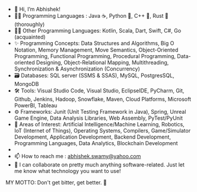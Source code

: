 - 👋 Hi, I’m Abhishek!
- 🐱‍👤 Programming Languages : Java ☕, Python 🐍, C++ 🐀, Rust 🦀(thoroughly)
- 🐱‍🏍 Other Programming Languages: Kotlin, Scala, Dart, Swift, C#, Go (acquainted)
- ✨ Programming Concepts: Data Structures and Algorithms, Big O Notation, Memory Management, Move Semantics, Object-Oriented Programming, Functional Programming, Procedural Programming, Data-oriented Designing, Object-Relational Mapping,  Multithreading, Synchronization & Asynchronization (Concurrency)
-  🗃 Databases: SQL server (SSMS & SSAS), MySQL, PostgresSQL, MongoDB
-  🛠 Tools: Visual Studio Code, Visual Studio, EclipseIDE, PyCharm, Git, Github, Jenkins, Hadoop, Snowflake, Maven, Cloud Platforms, Microsoft PowerBI, Tableau
-  ⚙ Frameworks: Junit (Unit Testing Framework in Java), Spring, Unreal Game Engine, Data Analysis Libraries, Web Assembly, PyTest/PyUnit
-  👻 Areas of Interest: Artificial Intelligence/Machine Learning, Robotics, IoT (Internet of Things), Operating Systems, Compilers, Game/Simulator Development,         Application Development, Backend Development, Programming Languages, Data Analytics, Blockchain Development
- 
- 📫 How to reach me : abhishek.swamy@yahoo.com
- 🍻 I can collaborate on pretty much anything software-related. Just let me know what technology you want to use!

MY MOTTO: Don't get bitter, get better. 🍺

<!---
AbhisheksCodes/AbhisheksCodes is a ✨ special ✨ repository because its `README.md` (this file) appears on your GitHub profile.
You can click the Preview link to take a look at your changes.
--->
